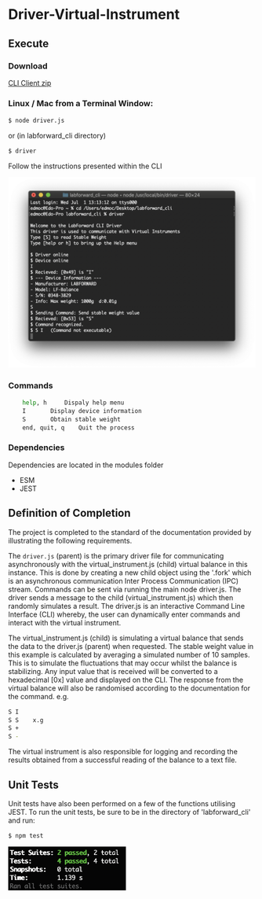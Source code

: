 # Driver-Virtual-Instrument
## Execute
### Download
[CLI Client zip](../master/labforward_cli.zip?raw=true)
### Linux / Mac from a Terminal Window:
```bash
$ node driver.js
```
or (in labforward_cli directory)
```bash
$ driver
``` 
Follow the instructions presented within the CLI

<img src="https://github.com/Eduard53/Driver-Virtual-Instrument/blob/master/CLI.png" width="700">

	
### Commands
```bash
	help, h		Dispaly help menu
	I		Display device information
	S		Obtain stable weight
	end, quit, q	Quit the process
```
	
### Dependencies
Dependencies are located in the modules folder
* ESM
* JEST

## Definition of Completion

The project is completed to the standard of the documentation provided by illustrating the following requirements.

The `driver.js` (parent) is the primary driver file for communicating asynchronously with the virtual_instrument.js (child) virtual balance in this instance.
This is done by creating a new child object using the '.fork' which is an asynchronous communication Inter Process Communication (IPC) stream. Commands can 
be sent via running the main node driver.js. The driver sends a message to the child (virtual_instrument.js) which then randomly simulates a result. 
The driver.js is an interactive Command Line Interface (CLI) whereby, the user can dynamically enter commands and interact with the virtual instrument. 

The virtual_instrument.js (child) is simulating a virtual balance that sends the data to the driver.js (parent) when requested. The stable weight value in this 
example is calculated by averaging a simulated number of 10 samples. This is to simulate the fluctuations that may occur whilst the balance is stabilizing. Any 
input value that is received will be converted to a hexadecimal [0x] value and displayed on the CLI. The response from the virtual balance will also be randomised 
according to the documentation for the command. e.g. 
```bash
S I
S S    x.g
S +
S -
```
The virtual instrument is also responsible for logging and recording the results 
obtained from a successful reading of the balance to a text file.

## Unit Tests

Unit tests have also been performed on a few of the functions utilising JEST. 
To run the unit tests, be sure to be in the directory of 'labforward_cli' and run:
```bash
$ npm test
```
<img src="https://github.com/Eduard53/Driver-Virtual-Instrument/blob/master/JEST.png" width="240">
